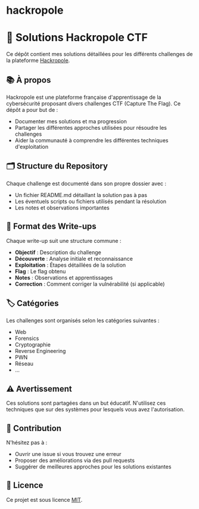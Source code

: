 # hackropole
# 🚩 Solutions Hackropole CTF

Ce dépôt contient mes solutions détaillées pour les différents challenges de la plateforme [Hackropole](https://hackropole.fr/).

## 📚 À propos

Hackropole est une plateforme française d'apprentissage de la cybersécurité proposant divers challenges CTF (Capture The Flag). Ce dépôt a pour but de :

- Documenter mes solutions et ma progression
- Partager les différentes approches utilisées pour résoudre les challenges
- Aider la communauté à comprendre les différentes techniques d'exploitation

## 🗂️ Structure du Repository

Chaque challenge est documenté dans son propre dossier avec :

- Un fichier README.md détaillant la solution pas à pas
- Les éventuels scripts ou fichiers utilisés pendant la résolution
- Les notes et observations importantes

## 📝 Format des Write-ups

Chaque write-up suit une structure commune :

- **Objectif** : Description du challenge
- **Découverte** : Analyse initiale et reconnaissance
- **Exploitation** : Étapes détaillées de la solution
- **Flag** : Le flag obtenu
- **Notes** : Observations et apprentissages
- **Correction** : Comment corriger la vulnérabilité (si applicable)

## 🏷️ Catégories

Les challenges sont organisés selon les catégories suivantes :

- Web
- Forensics
- Cryptographie
- Reverse Engineering
- PWN
- Réseau
- ...

## ⚠️ Avertissement

Ces solutions sont partagées dans un but éducatif. N'utilisez ces techniques que sur des systèmes pour lesquels vous avez l'autorisation.

## 🤝 Contribution

N'hésitez pas à :
- Ouvrir une issue si vous trouvez une erreur
- Proposer des améliorations via des pull requests
- Suggérer de meilleures approches pour les solutions existantes

## 📜 Licence

Ce projet est sous licence [MIT](LICENSE).
